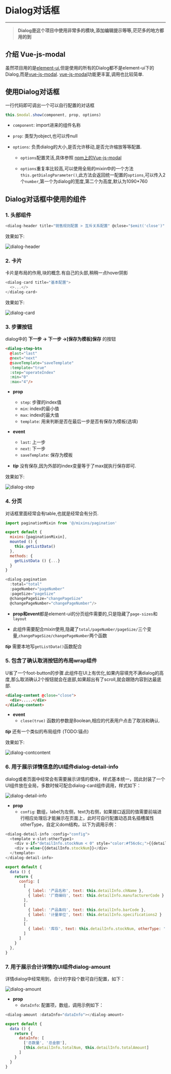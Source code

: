 # Dialog对话框
------------------------

>**Dialog是这个项目中使用非常多的模块,添加编辑提示等等,茫茫多的地方都用的到**
## 介绍 Vue-js-modal
虽然项目用的是[element-ui](https://element.eleme.cn/2.0/#/zh-CN/component/installation),但是使用的所有的Dialog都不是element-ui下的Dialog,而是[vue-js-modal](https://www.npmjs.com/package/vue-js-modal).
[vue-js-modal](https://www.npmjs.com/package/vue-js-modal)功能更丰富,调用也比较简单.
## 使用Dialog对话框

一行代码即可调出一个可以自行配置的对话框

```JavaScript
this.$modal.show(component, prop, options)
```

+ `component`: import进来的组件名称

+ `prop`: 类型为object,也可以传null

+ `options`: 负责dialog的大小,是否允许移动,是否允许缩放等等配置.
   + `options`配置灵活,具体参照 [npm上的Vue-js-modal](https://www.npmjs.com/package/vue-js-modal)

   + `options`重复率比较高,可以使用全局的mixin中的一个方法`this.getDialogParameter()`,此方法会返回统一配置的`options`,可以传入2个`number`,第一个为dialog的宽度,第二个为高度,默认为1090*760

## Dialog对话框中使用的组件

### 1. 头部组件
```JavaScript
<dialog-header title="销售规则配置 > 互斥关系配置" @close="$emit('close')" />
```
效果如下:

![dialog-header](../../public/images/dialog-header.png)

### 2. 卡片

卡片是布局的作用,块的概念.有自己的头部,稍稍一点hover阴影
```JavaScript
<dialog-card title="基本配置">
  <>...</>
</dialog-card>
```
效果如下:

![dialog-card](../../public/images/dialog-card.png)

### 3. 步骤按钮

dialog中的 **下一步 -> 下一步 ->[保存为模板]保存** 的按钮

```html
<dialog-step-btn
  @last="last"
  @next="next"
  @saveTemplate="saveTemplate"
  :template="true"
  :step="operateIndex"
  :min="0"
  :max="4"/>
```
+ **prop**
  + `step`: 步骤的index值
  + `min`: index的最小值
  + `max`: index的最大值
  + `template`: 用来判断是否在最后一步是否有保存为模板(选填)

+ **event**
  + `last`: 上一步
  + `next`: 下一步
  + `saveTemplate`: 保存为模板

+ ***tip*** 没有保存,因为外部的index变量等于了max就执行保存即可.

效果如下:

![dialog-step](../../public/images/dialog-step.png)

### 4. 分页

对话框里面经常会有table,也就是经常会有分页.

```JavaScript
import paginationMixin from '@/mixins/pagination'

export default {
  mixins:[paginationMixin],
  mounted () {
    this.getListData()
  },
  methods: {
    getListData () {...}
  }
}

<dialog-pagination 
  :total="total" 
  :pageNumber="pageNumber" 
  :pageSize="pageSize" 
  @changePageSize="changePageSize" 
  @changePageNumber="changePageNumber"/>
```

+ **prop和event**都是element-ui的分页组件需要的,只是隐藏了`page-sizes`和`layout`

+ 此组件需要配合mixin使用,隐藏了`total/pageNumber/pageSize/`三个变量,`changePageSize/changePageNumber`两个函数

***tip*** 需要本地写`getListData()`函数配合

### 5. 包含了确认取消按钮的布局wrap组件

U省了一个foot-button的步骤.此组件在UI上有优化,如果内容填充不满dialog的高度,那么取消确认2个按钮就会在底部,如果超出有了scroll,就会跟随内容到达最底部.

```HTML
<dialog-content @close="close">
  <div>.....</div>
</dialog-content>
```

+ **event**
  + `close(true)` 函数的参数是Boolean,相应的代表用户点击了取消和确认.

***tip*** 还有一个类似的布局组件 (TODO:锚点)

效果如下:

![dialog-contcontent](../../public/images/dialog-contcontent.png)

### 6. 用于展示详情信息的UI组件dialog-detail-info

dialog或者页面中经常会有需要展示详情的模块，样式基本统一，因此封装了一个UI组件放在全局，多数时候可配合dialog-card组件调用，样式如下：

![dialog-detail-info](../../public/images/dialog-detail-info.png)

+ **prop**
  + `config`: 数组，label为左侧，text为右侧，如果接口返回的值需要前端进行相应处理后才能展示在页面上，此时可自行配置动态具名插槽属性otherType，自定义dom结构，以下为调用示例：

```JavaScript
<dialog-detail-info :config="config">
  <template v-slot:otherType1>
    <div v-if="detailInfo.stockNum < 0" style="color:#f56c6c;">{{detailInfo.stockNum}}</div>
    <div v-else>{{detailInfo.stockNum}}</div>
  </template>
</dialog-detail-info>

export default {
  data () {
    return {
      config: [
        [
          { label: '产品名称', text: this.detailInfo.chName },
          { label: '厂商编码', text: this.detailInfo.manufacturerCode }
        ],
        [
          { label: '产品条码', text: this.detailInfo.barCode },
          { label: '计量单位', text: this.detailInfo.specifications2 }
        ],
        [
          { label: '库存', text: this.detailInfo.stockNum, otherType: 'otherType1' }
        ]
      ]
    }
  },
}
```
### 7. 用于展示合计详情的UI组件dialog-amount

详情dialog中经常用到，合计的字段个数可自行配置，如下：

![dialog-amount](../../public/images/dialog-amount.png)

+ **prop**
  + `dataInfo`: 配置项，数组，调用示例如下：

```JavaScript
<dialog-amount :dataInfo="dataInfo"></dialog-amount>

export default {
  data () {
    return {
      dataInfo: [
        ['总数量', '总金额'],
        [this.detailInfo.totalNum, this.detailInfo.totalAmount]
      ]
    }
  }
}
```











